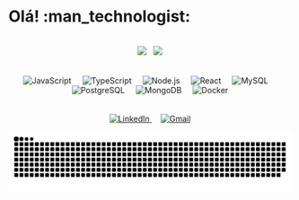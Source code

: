 <h1> Olá! :man_technologist: </h1>

<br/>

<div align="center">
  <img height="165" src="https://github-readme-stats.vercel.app/api?username=leandro-hd&show_icons=true&theme=radical&include_all_commits=true&count_private=true"> &nbsp;
  <img height="165" src="https://github-readme-stats.vercel.app/api/top-langs/?username=leandro-hd&layout=compact&theme=radical">
</div>

<br/>

<br/>

<div align="center">
  <img height="60" src="https://cdn.jsdelivr.net/gh/devicons/devicon/icons/javascript/javascript-original.svg" alt="JavaScript"/> &nbsp; &nbsp;
  <img height="60" src="https://cdn.jsdelivr.net/gh/devicons/devicon/icons/typescript/typescript-original.svg" alt="TypeScript"/> &nbsp; &nbsp;
  <img height="60" src="https://cdn.jsdelivr.net/gh/devicons/devicon/icons/nodejs/nodejs-original.svg" alt="Node.js"/> &nbsp; &nbsp;
  <img height="60" src="https://cdn.jsdelivr.net/gh/devicons/devicon/icons/react/react-original.svg" alt="React"/> &nbsp; &nbsp;
  <img height="60" src="https://cdn.jsdelivr.net/gh/devicons/devicon/icons/mysql/mysql-original.svg" alt="MySQL"/> &nbsp; &nbsp;
  <img height="60" src="https://cdn.jsdelivr.net/gh/devicons/devicon/icons/postgresql/postgresql-original.svg" alt="PostgreSQL"/> &nbsp; &nbsp;
  <img height="60" src="https://cdn.jsdelivr.net/gh/devicons/devicon/icons/mongodb/mongodb-original.svg" alt="MongoDB"/> &nbsp; &nbsp;
  <img height="60" src="https://cdn.jsdelivr.net/gh/devicons/devicon/icons/docker/docker-original.svg" alt="Docker"/>
</div>

<br/>

<br/>

<div align="center">
  <a href="https://linkedin.com/in/leandro-hd">
    <img height="30" src="https://img.shields.io/badge/LinkedIn-0077B5?style=for-the-badge&logo=linkedin&logoColor=white" alt="LinkedIn"/>
  </a>
  &nbsp; &nbsp;
  <a href="mailto:leandrohg2003@gmail.com">
    <img height="30" src="https://img.shields.io/badge/Gmail-D14836?style=for-the-badge&logo=gmail&logoColor=white" alt="Gmail">
  </a>  
</div>

![Snake animation](https://github.com/leandro-hd/leandro-hd/blob/output/github-contribution-grid-snake.svg)
